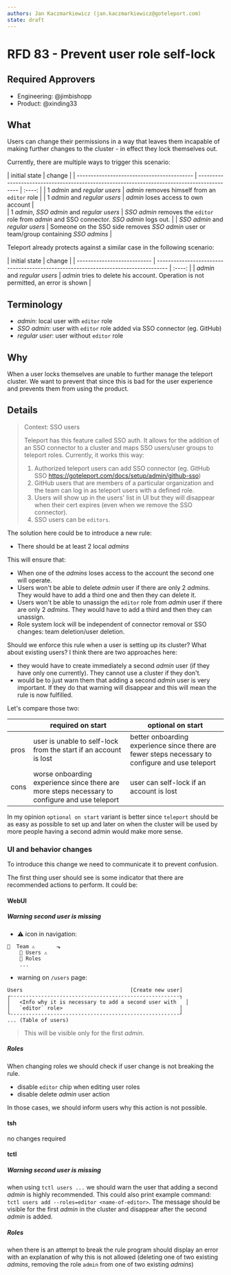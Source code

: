 ```yaml
---
authors: Jan Kaczmarkiewicz (jan.kaczmarkiewicz@goteleport.com)
state: draft
---
```


# RFD 83 - Prevent user role self-lock

## Required Approvers

- Engineering: @jimbishopp
- Product: @xinding33

## What

Users can change their permissions in a way that leaves them incapable of making further changes to the cluster - in effect they lock themselves out.

Currently, there are multiple ways to trigger this scenario:

| initial state                              | change                                                                                    |
| ------------------------------------------ | ------------------------------------------------------------------------------------------- | :----: |
| 1 _admin_ and _regular users_              | _admin_ removes himself from an `editor` role                                               | 
| 1 _admin_ and _regular users_              | _admin_ loses access to own account                                                         |   
| 1 _admin_, _SSO admin_ and _regular users_ | _SSO admin_ removes the `editor` role from _admin_ and SSO connector. _SSO admin_ logs out. | 
| _SSO admin_ and _regular users_            | Someone on the SSO side removes _SSO admin_ user or team/group containing _SSO admins_      |

Teleport already protects against a similar case in the following scenario:

| initial state               | change                                                                       |
| --------------------------- | ---------------------------------------------------------------------------------- | :----: |
| _admin_ and _regular users_ | _admin_ tries to delete his account. Operation is not permitted, an error is shown | 

## Terminology

- _admin_: local user with `editor` role
- _SSO admin_: user with `editor` role added via SSO connector (eg. GitHub)
- _regular user_: user without `editor` role

## Why

When a user locks themselves are unable to further manage the teleport cluster. We want to prevent that since this is bad for the user experience and prevents them from using the product.

## Details

> Context: SSO users
>
> Teleport has this feature called SSO auth. It allows for the addition of an SSO connector to a cluster and maps SSO users/user groups to teleport roles. Currently, it works this way:
>
> 1. Authorized teleport users can add SSO connector (eg. GitHub SSO https://goteleport.com/docs/setup/admin/github-sso)
> 2. GitHub users that are members of a particular organization and the team can log in as teleport users with a defined role.
> 3. Users will show up in the users' list in UI but they will disappear when their cert expires (even when we remove the SSO connector).
> 4. SSO users can be `editors`.

The solution here could be to introduce a new rule:

- There should be at least 2 local _admins_

This will ensure that:

- When one of the _admins_ loses access to the account the second one will operate.
- Users won't be able to delete _admin_ user if there are only 2 _admins_. They would have to add a third one and then they can delete it.
- Users won't be able to unassign the `editor` role from _admin_ user if there are only 2 _admins_. They would have to add a third and then they can unassign.
- Role system lock will be independent of connector removal or SSO changes: team deletion/user deletion.

Should we enforce this rule when a user is setting up its cluster? What about existing users? I think there are two approaches here:

- they would have to create immediately a second _admin_ user (if they have only one currently). They cannot use a cluster if they don't.
- would be to just warn them that adding a second _admin_ user is very important. If they do that warning will disappear and this will mean the rule is now fulfilled.

Let's compare those two:

|      | required on start                                                                              | optional on start                                                                                |
| ---- | ---------------------------------------------------------------------------------------------- | ------------------------------------------------------------------------------------------------ |
| pros | user is unable to self-lock from the start if an account is lost                               | better onboarding experience since there are fewer steps necessary to configure and use teleport |
| cons | worse onboarding experience since there are more steps necessary to configure and use teleport | user can self-lock if an account is lost                                                         |

In my opinion `optional on start` variant is better since `teleport` should be as easy as possible to set up and later on when the cluster will be used by more people having a second admin would make more sense.

### UI and behavior changes

To introduce this change we need to communicate it to prevent confusion.

The first thing user should see is some indicator that there are recommended actions to perform. It could be:

#### WebUI

##### Warning second user is missing

- ⚠️ icon in navigation:

```text
👥  Team ⚠️       ⬎
    👥 Users ⚠️
    🔑 Roles
    ...
```

- warning on `/users` page:

```text
Users                                   [Create new user]
┌-------------------------------------------------------┐
│   <Info why it is necessary to add a second user with   │
│   `editor` role>                                      │
└-------------------------------------------------------┘
... (Table of users)
```

> This will be visible only for the first _admin_.

##### Roles

When changing roles we should check if user change is not breaking the rule.

- disable `editor` chip when editing user roles
- disable delete _admin_ user action

In those cases, we should inform users why this action is not possible.

#### tsh

no changes required

#### tctl

##### Warning second user is missing

when using `tctl users ...` we should warn the user that adding a second _admin_ is highly recommended. This could also print example command: `tctl users add --roles=editor <name-of-editor>`. The message should be visible for the first _admin_ in the cluster and disappear after the second _admin_ is added.

##### Roles

when there is an attempt to break the rule program should display an error with an explanation of why this is not allowed (deleting one of two existing _admins_, removing the role `admin` from one of two existing _admins_)
